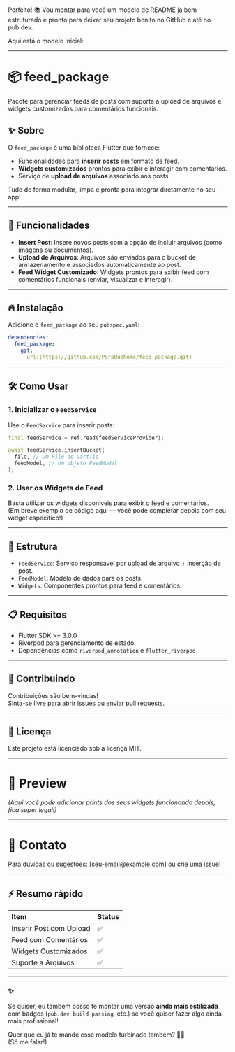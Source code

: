 Perfeito! 📚 Vou montar para você um modelo de README já bem estruturado e pronto para deixar seu projeto bonito no GitHub e até no pub.dev.

Aqui está o modelo inicial:

---

# 📦 feed_package

Pacote para gerenciar feeds de posts com suporte a upload de arquivos e widgets customizados para comentários funcionais.

## ✨ Sobre

O `feed_package` é uma biblioteca Flutter que fornece:

- Funcionalidades para **inserir posts** em formato de feed.
- **Widgets customizados** prontos para exibir e interagir com comentários.
- Serviço de **upload de arquivos** associado aos posts.

Tudo de forma modular, limpa e pronta para integrar diretamente no seu app!

---

## 🚀 Funcionalidades

- **Insert Post**: Insere novos posts com a opção de incluir arquivos (como imagens ou documentos).
- **Upload de Arquivos**: Arquivos são enviados para o bucket de armazenamento e associados automaticamente ao post.
- **Feed Widget Customizado**: Widgets prontos para exibir feed com comentários funcionais (enviar, visualizar e interagir).

---

## 🔥 Instalação

Adicione o `feed_package` ao seu `pubspec.yaml`:

```yaml
dependencies:
  feed_package:
    git:
      url:(https://github.com/ParaQueNome/feed_package.git)
```

---

## 🛠️ Como Usar

### 1. Inicializar o `FeedService`

Use o `FeedService` para inserir posts:

```dart
final feedService = ref.read(feedServiceProvider);

await feedService.insertBucket(
  file, // Um File do Dart:io
  feedModel, // Um objeto FeedModel
);
```

### 2. Usar os Widgets de Feed

Basta utilizar os widgets disponíveis para exibir o feed e comentários.  
(Em breve exemplo de código aqui — você pode completar depois com seu widget específico!)

---

## 📂 Estrutura

- `FeedService`: Serviço responsável por upload de arquivo + inserção de post.
- `FeedModel`: Modelo de dados para os posts.
- `Widgets`: Componentes prontos para feed e comentários.

---

## 📋 Requisitos

- Flutter SDK >= 3.0.0
- Riverpod para gerenciamento de estado
- Dependências como `riverpod_annotation` e `flutter_riverpod`

---

## 🤝 Contribuindo

Contribuições são bem-vindas!  
Sinta-se livre para abrir issues ou enviar pull requests.

---

## 📝 Licença

Este projeto está licenciado sob a licença MIT.

---

# 📸 Preview
*(Aqui você pode adicionar prints dos seus widgets funcionando depois, fica super legal!)*

---

# 🚀 Contato

Para dúvidas ou sugestões: [seu-email@example.com] ou crie uma issue!

---

## ⚡ Resumo rápido

| Item | Status |
|:--|:--|
| Inserir Post com Upload | ✅ |
| Feed com Comentários | ✅ |
| Widgets Customizados | ✅ |
| Suporte a Arquivos | ✅ |

---

### ✨

Se quiser, eu também posso te montar uma versão **ainda mais estilizada** com badges (`pub.dev`, `build passing`, etc.) se você quiser fazer algo ainda mais profissional!

Quer que eu já te mande esse modelo turbinado também? 🚀🎯  
(Só me falar!)
